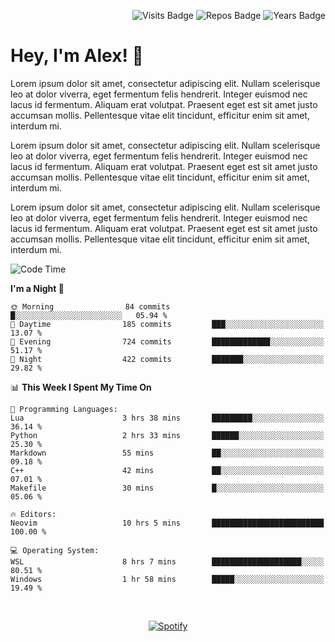 <p align="right">
  <img src="https://badges.pufler.dev/visits/Alextibtab/Alextibtab" alt="Visits Badge">
  <img src="https://badges.pufler.dev/repos/Alextibtab/" alt="Repos Badge">
  <img src="https://badges.pufler.dev/years/Alextibtab/" alt="Years Badge">
</p>

<h1 align="left">Hey, I'm Alex! 💽 </h1>

Lorem ipsum dolor sit amet, consectetur adipiscing elit. Nullam scelerisque leo at dolor viverra, eget fermentum felis hendrerit. Integer euismod nec lacus id fermentum. Aliquam erat volutpat. Praesent eget est sit amet justo accumsan mollis. Pellentesque vitae elit tincidunt, efficitur enim sit amet, interdum mi.

Lorem ipsum dolor sit amet, consectetur adipiscing elit. Nullam scelerisque leo at dolor viverra, eget fermentum felis hendrerit. Integer euismod nec lacus id fermentum. Aliquam erat volutpat. Praesent eget est sit amet justo accumsan mollis. Pellentesque vitae elit tincidunt, efficitur enim sit amet, interdum mi.

Lorem ipsum dolor sit amet, consectetur adipiscing elit. Nullam scelerisque leo at dolor viverra, eget fermentum felis hendrerit. Integer euismod nec lacus id fermentum. Aliquam erat volutpat. Praesent eget est sit amet justo accumsan mollis. Pellentesque vitae elit tincidunt, efficitur enim sit amet, interdum mi.

<!--START_SECTION:waka-->
![Code Time](http://img.shields.io/badge/Code%20Time-13%20hrs%2019%20mins-blue)

**I'm a Night 🦉** 

```text
🌞 Morning                84 commits          █░░░░░░░░░░░░░░░░░░░░░░░░   05.94 % 
🌆 Daytime                185 commits         ███░░░░░░░░░░░░░░░░░░░░░░   13.07 % 
🌃 Evening                724 commits         █████████████░░░░░░░░░░░░   51.17 % 
🌙 Night                  422 commits         ███████░░░░░░░░░░░░░░░░░░   29.82 % 
```


📊 **This Week I Spent My Time On** 

```text
💬 Programming Languages: 
Lua                      3 hrs 38 mins       █████████░░░░░░░░░░░░░░░░   36.14 % 
Python                   2 hrs 33 mins       ██████░░░░░░░░░░░░░░░░░░░   25.30 % 
Markdown                 55 mins             ██░░░░░░░░░░░░░░░░░░░░░░░   09.18 % 
C++                      42 mins             ██░░░░░░░░░░░░░░░░░░░░░░░   07.01 % 
Makefile                 30 mins             █░░░░░░░░░░░░░░░░░░░░░░░░   05.06 % 

🔥 Editors: 
Neovim                   10 hrs 5 mins       █████████████████████████   100.00 % 

💻 Operating System: 
WSL                      8 hrs 7 mins        ████████████████████░░░░░   80.51 % 
Windows                  1 hr 58 mins        █████░░░░░░░░░░░░░░░░░░░░   19.49 % 
```


<!--END_SECTION:waka-->
&nbsp;<div align="center">
  [![Spotify](https://spotify-now-playing-wine-six.vercel.app/api/spotify?border_color=ffffff)](https://open.spotify.com/user/pmo1v2ejnt42kgp5jar5drtag)
</div>

